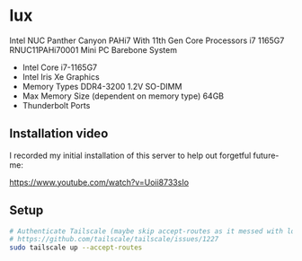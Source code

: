 # lux

Intel NUC Panther Canyon PAHi7 With 11th Gen Core Processors i7 1165G7 RNUC11PAHi70001 Mini PC Barebone System

- Intel Core i7-1165G7
- Intel Iris Xe Graphics
- Memory Types DDR4-3200 1.2V SO-DIMM
- Max Memory Size (dependent on memory type) 64GB
- Thunderbolt Ports

## Installation video

I recorded my initial installation of this server to help out forgetful future-me:

<https://www.youtube.com/watch?v=Uoii8733sIo>

## Setup

```bash
# Authenticate Tailscale (maybe skip accept-routes as it messed with local routing?)
# https://github.com/tailscale/tailscale/issues/1227
sudo tailscale up --accept-routes 
```

